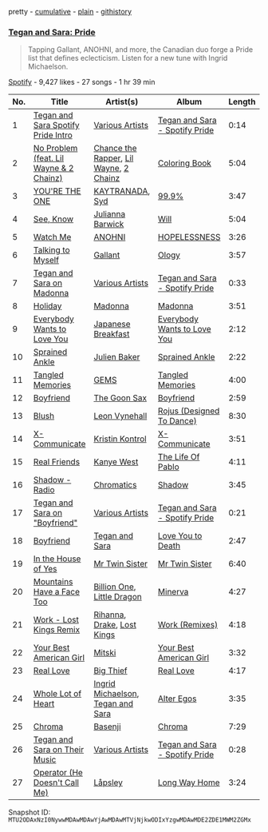 pretty - [cumulative](/playlists/cumulative/37i9dQZF1DWZTHlwqNeZ4l.md) - [plain](/playlists/plain/37i9dQZF1DWZTHlwqNeZ4l) - [githistory](https://github.githistory.xyz/mackorone/spotify-playlist-archive/blob/main/playlists/plain/37i9dQZF1DWZTHlwqNeZ4l)

### [Tegan and Sara: Pride](https://open.spotify.com/playlist/37i9dQZF1DWZTHlwqNeZ4l)

> Tapping Gallant, ANOHNI, and more, the Canadian duo forge a Pride list that defines eclecticism\. Listen for a new tune with Ingrid Michaelson.

[Spotify](https://open.spotify.com/user/spotify) - 9,427 likes - 27 songs - 1 hr 39 min

| No. | Title | Artist(s) | Album | Length |
|---|---|---|---|---|
| 1 | [Tegan and Sara Spotify Pride Intro](https://open.spotify.com/track/4fuwadVr6WOQoSydfA3fkR) | [Various Artists](https://open.spotify.com/artist/0LyfQWJT6nXafLPZqxe9Of) | [Tegan and Sara \- Spotify Pride](https://open.spotify.com/album/0xYvIMRxFzd25UqhFOeSIq) | 0:14 |
| 2 | [No Problem \(feat\. Lil Wayne & 2 Chainz\)](https://open.spotify.com/track/0v9Wz8o0BT8DU38R4ddjeH) | [Chance the Rapper](https://open.spotify.com/artist/1anyVhU62p31KFi8MEzkbf), [Lil Wayne](https://open.spotify.com/artist/55Aa2cqylxrFIXC767Z865), [2 Chainz](https://open.spotify.com/artist/17lzZA2AlOHwCwFALHttmp) | [Coloring Book](https://open.spotify.com/album/71QyofYesSsRMwFOTafnhB) | 5:04 |
| 3 | [YOU'RE THE ONE](https://open.spotify.com/track/2b4SSorCTQ2VzmllaeWuuT) | [KAYTRANADA](https://open.spotify.com/artist/6qgnBH6iDM91ipVXv28OMu), [Syd](https://open.spotify.com/artist/3jk39CGeaaSO3FPKNx1RUx) | [99.9%](https://open.spotify.com/album/1dZZh7PvVgce1DDsDPzy8Z) | 3:47 |
| 4 | [See, Know](https://open.spotify.com/track/3VjhqZXe5WYyyFYgCrVJkO) | [Julianna Barwick](https://open.spotify.com/artist/0HWfFWL4vVrbaBQqxVCwCi) | [Will](https://open.spotify.com/album/5TQGEWrZpq2O5TdRbLID3q) | 5:04 |
| 5 | [Watch Me](https://open.spotify.com/track/6EyyJLYyP6v6nCPp9sZ7bz) | [ANOHNI](https://open.spotify.com/artist/6VJZYivuYJGCrPuOAnI7Qo) | [HOPELESSNESS](https://open.spotify.com/album/3dAx4u7AJy72a6M1ms6uYF) | 3:26 |
| 6 | [Talking to Myself](https://open.spotify.com/track/5ivOiIOSkypt3P1jqjlmcf) | [Gallant](https://open.spotify.com/artist/7wFDo161xYdeaiLz3KIHoM) | [Ology](https://open.spotify.com/album/4VZh7EI0gjL2FkLWNBVIWf) | 3:57 |
| 7 | [Tegan and Sara on Madonna](https://open.spotify.com/track/0NJIw3OZN1e1NtPhoUGs7o) | [Various Artists](https://open.spotify.com/artist/0LyfQWJT6nXafLPZqxe9Of) | [Tegan and Sara \- Spotify Pride](https://open.spotify.com/album/0xYvIMRxFzd25UqhFOeSIq) | 0:33 |
| 8 | [Holiday](https://open.spotify.com/track/7arHM2KZ0KzIZXFVDRGClI) | [Madonna](https://open.spotify.com/artist/6tbjWDEIzxoDsBA1FuhfPW) | [Madonna](https://open.spotify.com/album/1DWWb4Q39mp1T3NgyscowF) | 3:51 |
| 9 | [Everybody Wants to Love You](https://open.spotify.com/track/2xMkD3Zv3tBUMyOzLmIYYZ) | [Japanese Breakfast](https://open.spotify.com/artist/7MoIc5s9KXolCBH1fy9kkw) | [Everybody Wants to Love You](https://open.spotify.com/album/7iRFeAePGZRT2HLP9WkmBv) | 2:12 |
| 10 | [Sprained Ankle](https://open.spotify.com/track/5mHTg6cqhyP0BmsTQKzN1X) | [Julien Baker](https://open.spotify.com/artist/12zbUHbPHL5DGuJtiUfsip) | [Sprained Ankle](https://open.spotify.com/album/4dRzxZm69k9s0nzKmKb8Gj) | 2:22 |
| 11 | [Tangled Memories](https://open.spotify.com/track/1lRidQjEY5OrBB0QrOdBuS) | [GEMS](https://open.spotify.com/artist/1hjVmBR8STjix0vBUe5YfN) | [Tangled Memories](https://open.spotify.com/album/0o4evpsxawqnPzfplaYyYS) | 4:00 |
| 12 | [Boyfriend](https://open.spotify.com/track/0LS0zdRKdEfulSAD0BKOVa) | [The Goon Sax](https://open.spotify.com/artist/7qtF58vGfOhD4z3yzrD9PD) | [Boyfriend](https://open.spotify.com/album/6XSVTDsitBTYEJe9R3PZce) | 2:59 |
| 13 | [Blush](https://open.spotify.com/track/19uZpCvv7D2xcz2KwXFgiO) | [Leon Vynehall](https://open.spotify.com/artist/2o7L9DNcmzocYll1o0GGTU) | [Rojus \(Designed To Dance\)](https://open.spotify.com/album/1Qzmv9hS3iDJf3tE3UdY6Q) | 8:30 |
| 14 | [X\-Communicate](https://open.spotify.com/track/1XBQsJHKLuhok5FVgZvvMo) | [Kristin Kontrol](https://open.spotify.com/artist/0KWGzZDg5s1xz5Mhdwh5Hs) | [X\-Communicate](https://open.spotify.com/album/6qINutdftMiUUKzklSg3eq) | 3:51 |
| 15 | [Real Friends](https://open.spotify.com/track/6C4j3qW5h6GjvF5FbcoBvz) | [Kanye West](https://open.spotify.com/artist/5K4W6rqBFWDnAN6FQUkS6x) | [The Life Of Pablo](https://open.spotify.com/album/0WAuEfa5Lmg72xfydLVcca) | 4:11 |
| 16 | [Shadow \- Radio](https://open.spotify.com/track/7HB9ilX2MtVzvgdrarihMk) | [Chromatics](https://open.spotify.com/artist/4tOVIRjlWWfR1RrAxyRqTE) | [Shadow](https://open.spotify.com/album/4gy94KSgNMaxdSNQPPMKxO) | 3:45 |
| 17 | [Tegan and Sara on "Boyfriend"](https://open.spotify.com/track/6cVrx71STTft6XxOcNWX63) | [Various Artists](https://open.spotify.com/artist/0LyfQWJT6nXafLPZqxe9Of) | [Tegan and Sara \- Spotify Pride](https://open.spotify.com/album/0xYvIMRxFzd25UqhFOeSIq) | 0:21 |
| 18 | [Boyfriend](https://open.spotify.com/track/0euRZeEKvdbptPpebwDtLc) | [Tegan and Sara](https://open.spotify.com/artist/5e1BZulIiYWPRm8yogwUYH) | [Love You to Death](https://open.spotify.com/album/0zqoBumDciJGNoOsvfTP5U) | 2:47 |
| 19 | [In the House of Yes](https://open.spotify.com/track/2dSOk0ME7K6LjHfW2Bh4ww) | [Mr Twin Sister](https://open.spotify.com/artist/5ltJZgIW3OkY5WvuzX5MYz) | [Mr Twin Sister](https://open.spotify.com/album/5d1EnTsM3SBkly6fENKprF) | 6:40 |
| 20 | [Mountains Have a Face Too](https://open.spotify.com/track/4s8TIlBHfnpFNgYRxmrpnW) | [Billion One](https://open.spotify.com/artist/72xr3FQtagwbPYSErz7JYt), [Little Dragon](https://open.spotify.com/artist/6Tyzp9KzpiZ04DABQoedps) | [Minerva](https://open.spotify.com/album/66Bald0jPvIiN6FzRrZTSP) | 4:27 |
| 21 | [Work \- Lost Kings Remix](https://open.spotify.com/track/3Qnqmo5wfuEpMKf8b9Cg1n) | [Rihanna](https://open.spotify.com/artist/5pKCCKE2ajJHZ9KAiaK11H), [Drake](https://open.spotify.com/artist/3TVXtAsR1Inumwj472S9r4), [Lost Kings](https://open.spotify.com/artist/3hyEbRtp617pNCuuQjyOmc) | [Work \(Remixes\)](https://open.spotify.com/album/4zuZnAmDCk2FIl8ZfvvmoD) | 4:18 |
| 22 | [Your Best American Girl](https://open.spotify.com/track/3jDrzfqmYAKJNKVRWAb6ub) | [Mitski](https://open.spotify.com/artist/2uYWxilOVlUdk4oV9DvwqK) | [Your Best American Girl](https://open.spotify.com/album/4JEylVGnD1PVJ41Wii0oO9) | 3:32 |
| 23 | [Real Love](https://open.spotify.com/track/2LfOLw9Cq3J7okmaNuoUWq) | [Big Thief](https://open.spotify.com/artist/5QdyldG4Fl4TPiOIeMNpBZ) | [Real Love](https://open.spotify.com/album/2vo4oS67h53A4lugsqxiyq) | 4:17 |
| 24 | [Whole Lot of Heart](https://open.spotify.com/track/32KIujDlLknspiWzgzzu4T) | [Ingrid Michaelson](https://open.spotify.com/artist/2vm8GdHyrJh2O2MfbQFYG0), [Tegan and Sara](https://open.spotify.com/artist/5e1BZulIiYWPRm8yogwUYH) | [Alter Egos](https://open.spotify.com/album/7klwGONK4lrD6VMOE68xCZ) | 3:35 |
| 25 | [Chroma](https://open.spotify.com/track/3n7M8kSbSzBf1jrzodJSFj) | [Basenji](https://open.spotify.com/artist/4FH1qQ5KcTtomryu4O5pgX) | [Chroma](https://open.spotify.com/album/1oDlsYuTMY0j7njqZlmyhz) | 7:29 |
| 26 | [Tegan and Sara on Their Music](https://open.spotify.com/track/2pU9KIVKzkq30Ie8hcEzgn) | [Various Artists](https://open.spotify.com/artist/0LyfQWJT6nXafLPZqxe9Of) | [Tegan and Sara \- Spotify Pride](https://open.spotify.com/album/0xYvIMRxFzd25UqhFOeSIq) | 0:28 |
| 27 | [Operator \(He Doesn't Call Me\)](https://open.spotify.com/track/0OW4q99xXIpbiof4ao8Oet) | [Låpsley](https://open.spotify.com/artist/27ze6hCgfr3HcDZAHY60pg) | [Long Way Home](https://open.spotify.com/album/6yhHW85d9Z6D3uyvLZSZxI) | 3:24 |

Snapshot ID: `MTU2ODAxNzI0NywwMDAwMDAwYjAwMDAwMTVjNjkwODIxYzgwMDAwMDE2ZDE1MWM2ZGMx`
